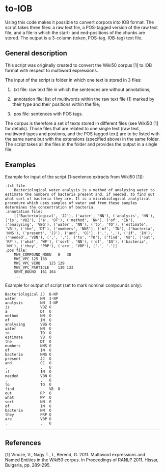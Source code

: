 # to-IOB
Using this code makes it possible to convert corpora into IOB format. The script takes three files: a raw text file, a POS-tagged version of the raw text file, and a file in which the start- and end-positions of the chunks are stored. The output is a 3-column (token, POS-tag, IOB-tag) text file.


General description
-------------------

This script was originally created to convert the Wiki50 corpus [1] 
to IOB format with respect to multiword expressions.

The input of the script is folder in which one text is stored in 3 files:

1. .txt file: raw text file in which the sentences are without annotations;

2. .annotation file: list of multiwords within the raw text file (1) marked by their type and their positions within the file;

3. .pos file: sentences with POS tags.

The corpus is therefore a set of texts stored in different files (see Wiki50 [1] for details). Those files that are related to one single text 
(raw text, multiword types and postions, and the POS tagged text) are to be listed with the same name but with the extensions (specified above) in the same folder.
The script takes all the files in the folder and provides the output in a single file.



Examples
--------

Example for input of the script (1-sentence extracts from Wiki50 [1]):

	.txt file
		Bacteriological water analysis is a method of analysing water to estimate the numbers of bacteria present and, if needed, to find out what sort of bacteria they are. It is a microbiological analytical procedure which uses samples of water and from these samples determines the concentration of bacteria.
	.annotation file:
		[('Bacteriological', 'JJ'), ('water', 'NN'), ('analysis', 'NN'), ('is', 'VBZ'), ('a', 'DT'), ('method', 'NN'), ('of', 'IN'), ('analysing', 'VBG'), ('water', 'NN'), ('to', 'TO'), ('estimate', 'VB'), ('the', 'DT'), ('numbers', 'NNS'), ('of', 'IN'), ('bacteria', 'NNS'), ('present', 'JJ'), ('and', 'CC'), (',', ','), ('if', 'IN'), ('needed', 'VBN'), (',', ','), ('to', 'TO'), ('find', 'VB'), ('out', 'RP'), ('what', 'WP'), ('sort', 'NN'), ('of', 'IN'), ('bacteria', 'NN'), ('they', 'PRP'), ('are', 'VBP'), ('.', '.')] 
	.pos file:
		MWE_COMPOUND_NOUN	0	30
		MWE_VPC	125	133
		MWE_VPC_VERB	125	129
		MWE_VPC_PARTICLE	130	133
		SENT_BOUND	161	164
		...


Example for output of script (set to mark nominal compounds only):

	Bacteriological	JJ	B-NP
	water			NN	I-NP
	analysis		NN	I-NP
	is				VBZ	O
	a				DT	O
	method			NN	O
	of				IN	O
	analysing		VBG	O
	water			NN	O
	to				TO	O
	estimate		VB	O
	the				DT	O
	numbers			NNS	O
	of				IN	O
	bacteria		NNS	O
	present			JJ	O
	and				CC	O
	,				,	O
	if				IN	O
	needed			VBN	O
	,				,	O
	to				TO	O
	find				VB	O
	out				RP	O
	what			WP	O
	sort			NN	O
	of				IN	O
	bacteria		NN	O
	they			PRP	O
	are				VBP	O
	.				.	O

---------------------------------------------------------------------------------------------------------

References
----------

[1] Vincze, V., Nagy T., I., Berend, G. 2011. Multiword expressions and Named Entities in 
the Wiki50 corpus. In Proceedings of RANLP 2011. Hissar, Bulgaria, pp. 289-295. 
